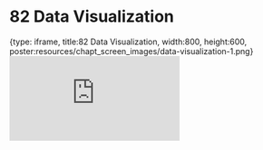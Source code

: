 # 82 Data Visualization
 
{type: iframe, title:82 Data Visualization, width:800, height:600, poster:resources/chapt_screen_images/data-visualization-1.png}
![](https://datatrail-jhu.github.io/DataTrail/no_toc/data-visualization-1.html)
 

 
